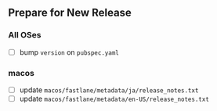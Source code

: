 <!-- See: https://docs.github.com/ja/github/managing-your-work-on-github/about-automation-for-issues-and-pull-requests-with-query-parameters -->

## Prepare for New Release

### All OSes

- [ ] bump `version` on `pubspec.yaml`

### macos

- [ ] update `macos/fastlane/metadata/ja/release_notes.txt`
- [ ] update `macos/fastlane/metadata/en-US/release_notes.txt`
